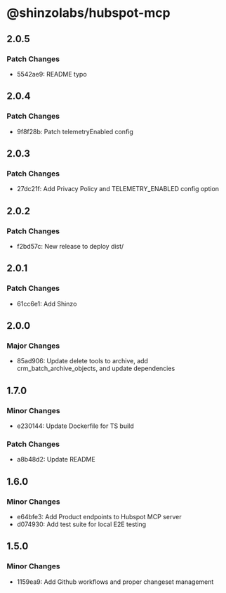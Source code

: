# @shinzolabs/hubspot-mcp

## 2.0.5

### Patch Changes

- 5542ae9: README typo

## 2.0.4

### Patch Changes

- 9f8f28b: Patch telemetryEnabled config

## 2.0.3

### Patch Changes

- 27dc21f: Add Privacy Policy and TELEMETRY_ENABLED config option

## 2.0.2

### Patch Changes

- f2bd57c: New release to deploy dist/

## 2.0.1

### Patch Changes

- 61cc6e1: Add Shinzo

## 2.0.0

### Major Changes

- 85ad906: Update delete tools to archive, add crm_batch_archive_objects, and update dependencies

## 1.7.0

### Minor Changes

- e230144: Update Dockerfile for TS build

### Patch Changes

- a8b48d2: Update README

## 1.6.0

### Minor Changes

- e64bfe3: Add Product endpoints to Hubspot MCP server
- d074930: Add test suite for local E2E testing

## 1.5.0

### Minor Changes

- 1159ea9: Add Github workflows and proper changeset management
